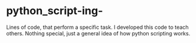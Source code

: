 # python_script-ing-
Lines of code, that perform a specific task. I developed this code to teach others. Nothing special, just a general idea of how python scripting works.
